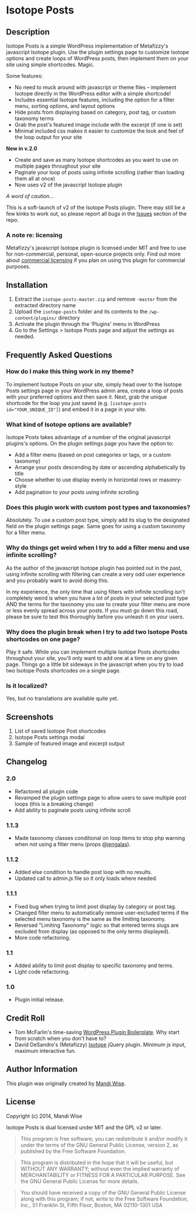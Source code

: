 # Isotope Posts

## Description

Isotope Posts is a simple WordPress implementation of Metafizzy's javascript Isotope plugin. Use the plugin settings page to customize Isotope options and create loops of WordPress posts, then implement them on your site using simple shortcodes. Magic.

Some features:

* No need to muck around with javascript or theme files – implement Isotope directly in the WordPress editor with a simple shortcode!
* Includes essential Isotope features, including the option for a filter menu, sorting options, and layout options
* Hide posts from displaying based on category, post tag, or custom taxonomy terms
* Grab the post's featured image include with the excerpt (if one is set)
* Minimal included css makes it easier to customize the look and feel of the loop output for your site

**New in v.2.0**

* Create and save as many Isotope shortcodes as you want to use on multiple pages throughout your site
* Paginate your loop of posts using infinite scrolling (rather than loading them all at once)
* Now uses v2 of the javascript Isotope plugin

*A word of caution...*

This is a soft-launch of v2 of the Isotope Posts plugin. There may still be a few kinks to work out, so please report all bugs in the [Issues](https://github.com/mandiwise/isotope-posts/issues) section of the repo.

### A note re: licensing

Metafizzy's javascript Isotope plugin is licensed under MIT and free to use for non-commercial, personal, open-source projects only. Find out more about [commercial licensing](http://isotope.metafizzy.co/license.html) if you plan on using this plugin for commercial purposes.

## Installation

1. Extract the `isotope-posts-master.zip` and remove `-master` from the extracted directory name
2. Upload the `isotope-posts` folder and its contents to the `/wp-content/plugins/` directory
3. Activate the plugin through the 'Plugins' menu in WordPress
4. Go to the Settings > Isotope Posts page and adjust the settings as needed.

## Frequently Asked Questions

### How do I make this thing work in my theme?

To implement Isotope Posts on your site, simply head over to the Isotope Posts settings page in your WordPress admin area, create a loop of posts with your preferred options and then save it. Next, grab the unique shortcode for the loop you just saved (e.g. `[isotope-posts id="YOUR_UNIQUE_ID"]`) and embed it in a page in your site.

### What kind of Isotope options are available?

Isotope Posts takes advantage of a number of the original javascript plugins's options. On the plugin settings page you have the option to:

* Add a filter menu (based on post categories or tags, or a custom taxonomy)
* Arrange your posts descending by date or ascending alphabetically by title
* Choose whether to use display evenly in horizontal rows or masonry-style
* Add pagination to your posts using infinite scrolling

### Does this plugin work with custom post types and taxonomies?

Absolutely. To use a custom post type, simply add its slug to the designated field on the plugin settings page. Same goes for using a custom taxonomy for a filter menu.

### Why do things get weird when I try to add a filter menu and use infinite scrolling?

As the author of the javascript Isotope plugin has pointed out in the past, using infinite scrolling with filtering can create a very odd user experience and you probably want to avoid doing this.

In my experience, the only time that using filters with infinite scrolling isn't completely weird is when you have a lot of posts in your selected post type AND the terms for the taxonomy you use to create your filter menu are more or less evenly spread across your posts. If you must go down this road, please be sure to test this thoroughly before you unleash it on your users.

### Why does the plugin break when I try to add two Isotope Posts shortcodes on one page?

Play it safe. While you can implement multiple Isotope Posts shortcodes throughout your site, you'll only want to add one at a time on any given page. Things go a little bit sideways in the javascript when you try to load two Isotope Posts shortcodes on a single page.

### Is it localized?

Yes, but no translations are available quite yet.

## Screenshots

1. List of saved Isotope Post shortcodes
2. Isotope Posts settings modal
3. Sample of featured image and excerpt output

## Changelog

### 2.0
* Refactored all plugin code
* Revamped the plugin settings page to allow users to save multiple post loops (this is a breaking change)
* Add ability to paginate posts using infinite scroll

### 1.1.3
* Made taxonomy classes conditional on loop items to stop php warning when not using a filter menu (props [@jengalas](https://github.com/jengalas)).

### 1.1.2
* Added else condition to handle post loop with no results.
* Updated call to admin.js file so it only loads where needed.

### 1.1.1
* Fixed bug when trying to limit post display by category or post tag.
* Changed filter menu to automatically remove user-excluded terms if the selected menu taxonomy is the same as the limiting taxonomy.
* Reversed "Limiting Taxonomy" logic so that entered terms slugs are excluded from display (as opposed to the only terms displayed).
* More code refactoring.

### 1.1
* Added ability to limit post display to specific taxonomy and terms.
* Light code refactoring.

### 1.0
* Plugin initial release.

## Credit Roll

* Tom McFarlin's time-saving [WordPress Plugin Boilerplate](https://github.com/tommcfarlin/WordPress-Plugin-Boilerplate). Why start from scratch when you don't have to?
* David DeSandro's (Metafizzy) [Isotope](http://isotope.metafizzy.co/index.html) jQuery plugin. Minimum js input, maximum interactive fun.

## Author Information

This plugin was originally created by [Mandi Wise](http://mandiwise.com/).

## License

Copyright (c) 2014, Mandi Wise

Isotope Posts is dual licensed under MIT and the GPL v2 or later.

> This program is free software; you can redistribute it and/or modify it under the terms of the GNU General Public License, version 2, as published by the Free Software Foundation.

> This program is distributed in the hope that it will be useful, but WITHOUT ANY WARRANTY; without even the implied warranty of MERCHANTABILITY or FITNESS FOR A PARTICULAR PURPOSE.  See the GNU General Public License for more details.

> You should have received a copy of the GNU General Public License along with this program; if not, write to the Free Software Foundation, Inc., 51 Franklin St, Fifth Floor, Boston, MA  02110-1301  USA
